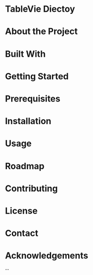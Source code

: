 # TableVie Diectoy

# About the Project
# Built With
# Getting Started
# Prerequisites
# Installation
# Usage
# Roadmap
# Contributing
# License
# Contact
# Acknowledgements
--
